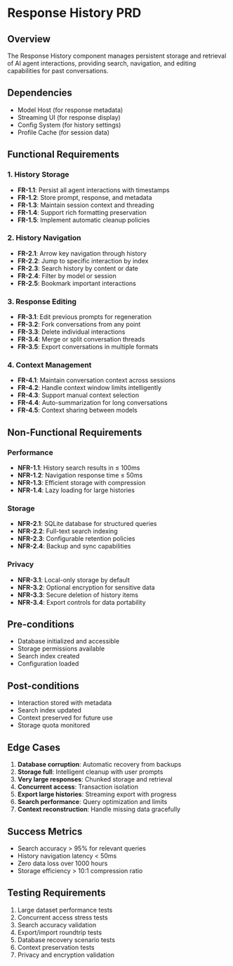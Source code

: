 # Response History PRD

## Overview
The Response History component manages persistent storage and retrieval of AI agent interactions, providing search, navigation, and editing capabilities for past conversations.

## Dependencies
- Model Host (for response metadata)
- Streaming UI (for response display)
- Config System (for history settings)
- Profile Cache (for session data)

## Functional Requirements

### 1. History Storage
- **FR-1.1**: Persist all agent interactions with timestamps
- **FR-1.2**: Store prompt, response, and metadata
- **FR-1.3**: Maintain session context and threading
- **FR-1.4**: Support rich formatting preservation
- **FR-1.5**: Implement automatic cleanup policies

### 2. History Navigation
- **FR-2.1**: Arrow key navigation through history
- **FR-2.2**: Jump to specific interaction by index
- **FR-2.3**: Search history by content or date
- **FR-2.4**: Filter by model or session
- **FR-2.5**: Bookmark important interactions

### 3. Response Editing
- **FR-3.1**: Edit previous prompts for regeneration
- **FR-3.2**: Fork conversations from any point
- **FR-3.3**: Delete individual interactions
- **FR-3.4**: Merge or split conversation threads
- **FR-3.5**: Export conversations in multiple formats

### 4. Context Management
- **FR-4.1**: Maintain conversation context across sessions
- **FR-4.2**: Handle context window limits intelligently
- **FR-4.3**: Support manual context selection
- **FR-4.4**: Auto-summarization for long conversations
- **FR-4.5**: Context sharing between models

## Non-Functional Requirements

### Performance
- **NFR-1.1**: History search results in ≤ 100ms
- **NFR-1.2**: Navigation response time ≤ 50ms
- **NFR-1.3**: Efficient storage with compression
- **NFR-1.4**: Lazy loading for large histories

### Storage
- **NFR-2.1**: SQLite database for structured queries
- **NFR-2.2**: Full-text search indexing
- **NFR-2.3**: Configurable retention policies
- **NFR-2.4**: Backup and sync capabilities

### Privacy
- **NFR-3.1**: Local-only storage by default
- **NFR-3.2**: Optional encryption for sensitive data
- **NFR-3.3**: Secure deletion of history items
- **NFR-3.4**: Export controls for data portability

## Pre-conditions
- Database initialized and accessible
- Storage permissions available
- Search index created
- Configuration loaded

## Post-conditions
- Interaction stored with metadata
- Search index updated
- Context preserved for future use
- Storage quota monitored

## Edge Cases
1. **Database corruption**: Automatic recovery from backups
2. **Storage full**: Intelligent cleanup with user prompts
3. **Very large responses**: Chunked storage and retrieval
4. **Concurrent access**: Transaction isolation
5. **Export large histories**: Streaming export with progress
6. **Search performance**: Query optimization and limits
7. **Context reconstruction**: Handle missing data gracefully

## Success Metrics
- Search accuracy > 95% for relevant queries
- History navigation latency < 50ms
- Zero data loss over 1000 hours
- Storage efficiency > 10:1 compression ratio

## Testing Requirements
1. Large dataset performance tests
2. Concurrent access stress tests
3. Search accuracy validation
4. Export/import roundtrip tests
5. Database recovery scenario tests
6. Context preservation tests
7. Privacy and encryption validation